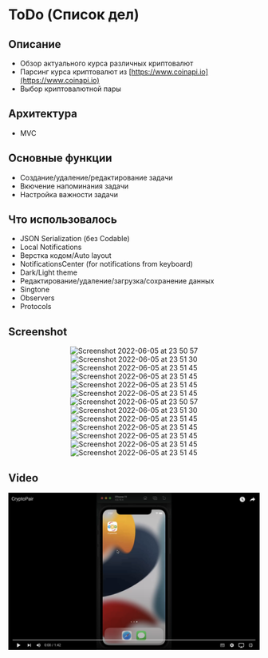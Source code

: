 # ToDo (Список дел)
## Описание
* Обзор актуального курса различных криптовалют
* Парсинг курса криптовалют из [https://www.coinapi.io](https://www.coinapi.io)
* Выбор криптовалютной пары
## Архитектура
* MVC
## Основные функции
* Создание/удаление/редактирование задачи
* Вкючение напоминания задачи
* Настройка важности задачи
## Что использовалось
* JSON Serialization (без Codable)
* Local Notifications
* Верстка кодом/Auto layout
* NotificationsCenter (for notifications from keyboard)
* Dark/Light theme
* Редактирование/удаление/загрузка/сохранение данных
* Singtone
* Observers
* Protocols
## Screenshot

<p align="center">
  <img width="180" alt="Screenshot 2022-06-05 at 23 50 57" src="https://media.githubusercontent.com/media/daniilsimakhin/ToDo/main/sources/1.PNG">           <img width="180" alt="Screenshot 2022-06-05 at 23 51 30" src="https://media.githubusercontent.com/media/daniilsimakhin/ToDo/main/sources/2.PNG">           <img width="180" alt="Screenshot 2022-06-05 at 23 51 45" src="https://media.githubusercontent.com/media/daniilsimakhin/ToDo/main/sources/3.PNG">           <img width="180" alt="Screenshot 2022-06-05 at 23 51 45" src="https://media.githubusercontent.com/media/daniilsimakhin/ToDo/main/sources/4.PNG">           <img width="180" alt="Screenshot 2022-06-05 at 23 51 45" src="https://media.githubusercontent.com/media/daniilsimakhin/ToDo/main/sources/5.PNG">           <img width="180" alt="Screenshot 2022-06-05 at 23 51 45" src="https://media.githubusercontent.com/media/daniilsimakhin/ToDo/main/sources/7.PNG">            <img width="180" alt="Screenshot 2022-06-05 at 23 50 57" src="https://media.githubusercontent.com/media/daniilsimakhin/ToDo/main/sources/8.PNG">           <img width="180" alt="Screenshot 2022-06-05 at 23 51 30" src="https://media.githubusercontent.com/media/daniilsimakhin/ToDo/main/sources/9.PNG">           <img width="180" alt="Screenshot 2022-06-05 at 23 51 45" src="https://media.githubusercontent.com/media/daniilsimakhin/ToDo/main/sources/10.PNG">           <img width="180" alt="Screenshot 2022-06-05 at 23 51 45" src="https://media.githubusercontent.com/media/daniilsimakhin/ToDo/main/sources/11.PNG">           <img width="180" alt="Screenshot 2022-06-05 at 23 51 45" src="https://media.githubusercontent.com/media/daniilsimakhin/ToDo/main/sources/12.PNG">           <img width="180" alt="Screenshot 2022-06-05 at 23 51 45" src="https://media.githubusercontent.com/media/daniilsimakhin/ToDo/main/sources/13.PNG">           <img width="180" alt="Screenshot 2022-06-05 at 23 51 45" src="https://media.githubusercontent.com/media/daniilsimakhin/ToDo/main/sources/14.PNG">           
</p>

## Video
[![Alt text for your video](https://github.com/daniilsimakhin/CryptoPair/blob/main/Source/Снимок%20экрана%202022-05-23%20в%2002.01.12.png)]("https://media.githubusercontent.com/media/daniilsimakhin/ToDo/main/sources/Movie.MP4")
